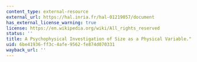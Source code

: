 ```yaml
---
content_type: external-resource
external_url: https://hal.inria.fr/hal-01219057/document
has_external_license_warning: true
license: https://en.wikipedia.org/wiki/All_rights_reserved
status: ''
title: A Psychophysical Investigation of Size as a Physical Variable." (PDF - 10MB)
uid: 6be41936-ff3c-4afe-9562-fe874d070331
wayback_url: ''
---
```

